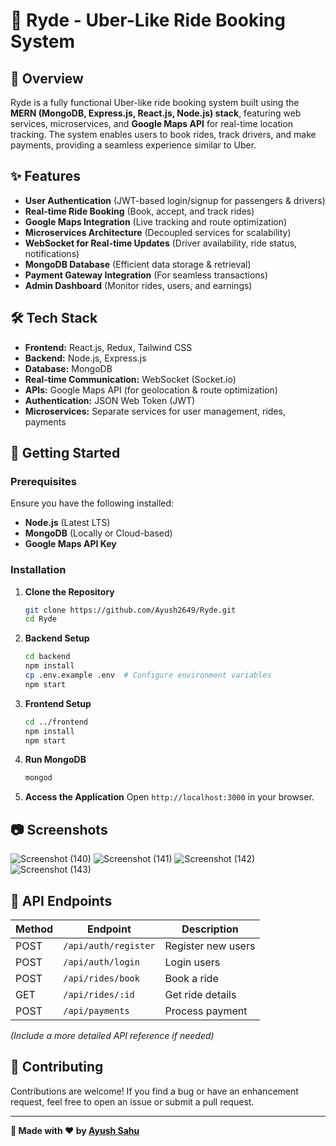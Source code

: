 # 🚖 Ryde - Uber-Like Ride Booking System

## 📌 Overview
Ryde is a fully functional Uber-like ride booking system built using the **MERN (MongoDB, Express.js, React.js, Node.js) stack**, featuring web services, microservices, and **Google Maps API** for real-time location tracking. The system enables users to book rides, track drivers, and make payments, providing a seamless experience similar to Uber.

## ✨ Features
- **User Authentication** (JWT-based login/signup for passengers & drivers)
- **Real-time Ride Booking** (Book, accept, and track rides)
- **Google Maps Integration** (Live tracking and route optimization)
- **Microservices Architecture** (Decoupled services for scalability)
- **WebSocket for Real-time Updates** (Driver availability, ride status, notifications)
- **MongoDB Database** (Efficient data storage & retrieval)
- **Payment Gateway Integration** (For seamless transactions)
- **Admin Dashboard** (Monitor rides, users, and earnings)

## 🛠️ Tech Stack
- **Frontend:** React.js, Redux, Tailwind CSS
- **Backend:** Node.js, Express.js
- **Database:** MongoDB
- **Real-time Communication:** WebSocket (Socket.io)
- **APIs:** Google Maps API (for geolocation & route optimization)
- **Authentication:** JSON Web Token (JWT)
- **Microservices:** Separate services for user management, rides, payments

## 🚀 Getting Started

### Prerequisites
Ensure you have the following installed:
- **Node.js** (Latest LTS)
- **MongoDB** (Locally or Cloud-based)
- **Google Maps API Key**

### Installation
1. **Clone the Repository**
   ```sh
   git clone https://github.com/Ayush2649/Ryde.git
   cd Ryde
   ```

2. **Backend Setup**
   ```sh
   cd backend
   npm install
   cp .env.example .env  # Configure environment variables
   npm start
   ```

3. **Frontend Setup**
   ```sh
   cd ../frontend
   npm install
   npm start
   ```

4. **Run MongoDB**
   ```sh
   mongod
   ```

5. **Access the Application**
   Open `http://localhost:3000` in your browser.

## 📷 Screenshots
![Screenshot (140)](https://github.com/user-attachments/assets/b84fb4f1-a622-4e4f-8e73-9fc94c971239)
![Screenshot (141)](https://github.com/user-attachments/assets/89128ae0-9c5e-43f0-8227-21d50c255130)
![Screenshot (142)](https://github.com/user-attachments/assets/97ea8477-7516-4e63-a18c-19f3770fde73)
![Screenshot (143)](https://github.com/user-attachments/assets/94e93f5b-4fb8-4871-a611-3706e670faf3)

## 📌 API Endpoints
| Method | Endpoint | Description |
|--------|-------------|-------------|
| POST | `/api/auth/register` | Register new users |
| POST | `/api/auth/login` | Login users |
| POST | `/api/rides/book` | Book a ride |
| GET | `/api/rides/:id` | Get ride details |
| POST | `/api/payments` | Process payment |

*(Include a more detailed API reference if needed)*

## 🔗 Contributing
Contributions are welcome! If you find a bug or have an enhancement request, feel free to open an issue or submit a pull request.

---

**🚀 Made with ❤️ by [Ayush Sahu](https://github.com/Ayush2649)**
